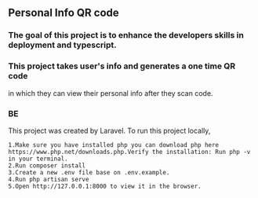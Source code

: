 ## Personal Info QR code

### The goal of this project is to enhance the developers skills in deployment and typescript.

### This project takes user's info and generates a one time QR code
in which they can view their personal info after they scan code.

### BE
This project was created by Laravel. To run this project locally,

    1.Make sure you have installed php you can download php here https://www.php.net/downloads.php.Verify the installation: Run php -v in your terminal.
    2.Run composer install
    3.Create a new .env file base on .env.example.
    4.Run php artisan serve
    5.Open http://127.0.0.1:8000 to view it in the browser.
